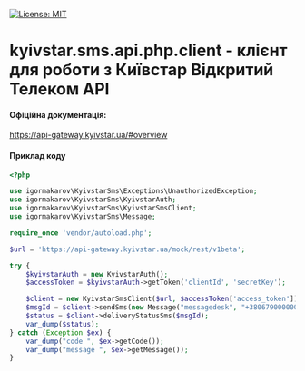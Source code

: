 [![License: MIT](https://img.shields.io/badge/License-MIT-yellow.svg)](https://opensource.org/licenses/MIT)
# kyivstar.sms.api.php.client - клієнт для роботи з Київстар Відкритий Телеком API

#### Офіційна документація:
https://api-gateway.kyivstar.ua/#overview

#### Приклад коду
```php
<?php

use igormakarov\KyivstarSms\Exceptions\UnauthorizedException;
use igormakarov\KyivstarSms\KyivstarAuth;
use igormakarov\KyivstarSms\KyivstarSmsClient;
use igormakarov\KyivstarSms\Message;

require_once 'vendor/autoload.php';

$url = 'https://api-gateway.kyivstar.ua/mock/rest/v1beta';

try {
    $kyivstarAuth = new KyivstarAuth();
    $accessToken = $kyivstarAuth->getToken('clientId', 'secretKey');

    $client = new KyivstarSmsClient($url, $accessToken['access_token']);
    $msgId = $client->sendSms(new Message("messagedesk", "+380679000000", "це тест"));
    $status = $client->deliveryStatusSms($msgId);
    var_dump($status);
} catch (Exception $ex) {
    var_dump("code ", $ex->getCode());
    var_dump("message ", $ex->getMessage());
}
```
